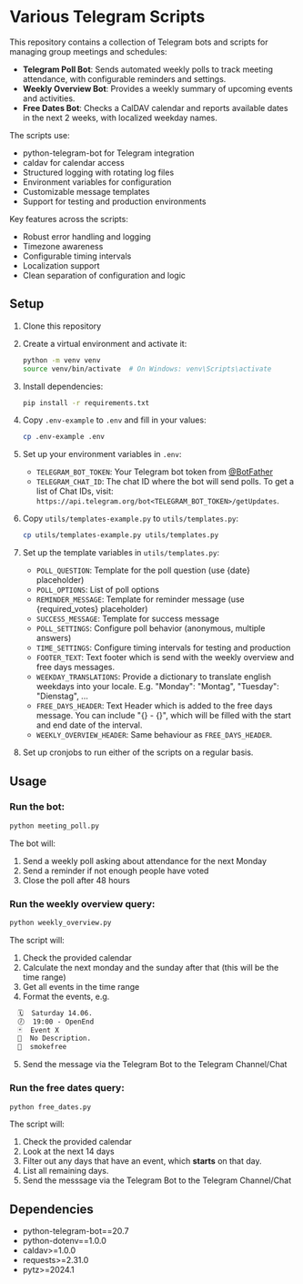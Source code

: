 # Various Telegram Scripts
This repository contains a collection of Telegram bots and scripts for managing group meetings and schedules:

- **Telegram Poll Bot**: Sends automated weekly polls to track meeting attendance, with configurable reminders and settings.
- **Weekly Overview Bot**: Provides a weekly summary of upcoming events and activities.
- **Free Dates Bot**: Checks a CalDAV calendar and reports available dates in the next 2 weeks, with localized weekday names.

The scripts use:
- python-telegram-bot for Telegram integration
- caldav for calendar access
- Structured logging with rotating log files
- Environment variables for configuration
- Customizable message templates
- Support for testing and production environments

Key features across the scripts:
- Robust error handling and logging
- Timezone awareness
- Configurable timing intervals
- Localization support
- Clean separation of configuration and logic

## Setup

1. Clone this repository
2. Create a virtual environment and activate it:
   ```bash
   python -m venv venv
   source venv/bin/activate  # On Windows: venv\Scripts\activate
   ```
3. Install dependencies:
   ```bash
   pip install -r requirements.txt
   ```
4. Copy `.env-example` to `.env` and fill in your values:
   ```bash
   cp .env-example .env
   ```
5. Set up your environment variables in `.env`:
   - `TELEGRAM_BOT_TOKEN`: Your Telegram bot token from [@BotFather](https://t.me/botfather)
   - `TELEGRAM_CHAT_ID`: The chat ID where the bot will send polls. To get a list of Chat IDs, visit: `https://api.telegram.org/bot<TELEGRAM_BOT_TOKEN>/getUpdates`.

6. Copy `utils/templates-example.py` to `utils/templates.py`:
   ```bash
   cp utils/templates-example.py utils/templates.py
   ```

7. Set up the template variables in `utils/templates.py`:
   - `POLL_QUESTION`: Template for the poll question (use {date} placeholder)
   - `POLL_OPTIONS`: List of poll options
   - `REMINDER_MESSAGE`: Template for reminder message (use {required_votes} placeholder)
   - `SUCCESS_MESSAGE`: Template for success message 
   - `POLL_SETTINGS`: Configure poll behavior (anonymous, multiple answers)
   - `TIME_SETTINGS`: Configure timing intervals for testing and production
   - `FOOTER_TEXT`: Text footer which is send with the weekly overview and free days messages.
   - `WEEKDAY_TRANSLATIONS`: Provide a dictionary to translate english weekdays into your locale. E.g. "Monday": "Montag", "Tuesday": "Dienstag", ...
   - `FREE_DAYS_HEADER`: Text Header which is added to the free days message. You can include "{} - {}", which will be filled with the start and end date of the interval.
   - `WEEKLY_OVERVIEW_HEADER`: Same behaviour as `FREE_DAYS_HEADER`.

8. Set up cronjobs to run either of the scripts on a regular basis.

## Usage

### Run the bot:
```bash
python meeting_poll.py
```

The bot will:
1. Send a weekly poll asking about attendance for the next Monday
2. Send a reminder if not enough people have voted
3. Close the poll after 48 hours


### Run the weekly overview query:
```bash
python weekly_overview.py
```

The script will:
1. Check the provided calendar
2. Calculate the next monday and the sunday after that (this will be the time range)
3. Get all events in the time range
4. Format the events, e.g.
```markdown
  🗓  Saturday 14.06.
  🕖  19:00 - OpenEnd
  🃏  Event X
  🫧  No Description.
  🪩  smokefree
```
5. Send the message via the Telegram Bot to the Telegram Channel/Chat


### Run the free dates query: 
```bash
python free_dates.py
```

The script will:
1. Check the provided calendar
2. Look at the next 14 days
3. Filter out any days that have an event, which __starts__ on that day.
4. List all remaining days.
5. Send the messsage via the Telegram Bot to the Telegram Channel/Chat


## Dependencies

- python-telegram-bot==20.7
- python-dotenv==1.0.0
- caldav>=1.0.0
- requests>=2.31.0
- pytz>=2024.1